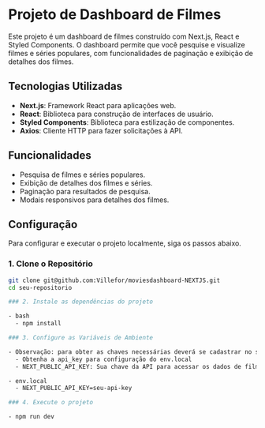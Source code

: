 # Projeto de Dashboard de Filmes

Este projeto é um dashboard de filmes construído com Next.js, React e Styled Components. O dashboard permite que você pesquise e visualize filmes e séries populares, com funcionalidades de paginação e exibição de detalhes dos filmes.

## Tecnologias Utilizadas

- **Next.js**: Framework React para aplicações web.
- **React**: Biblioteca para construção de interfaces de usuário.
- **Styled Components**: Biblioteca para estilização de componentes.
- **Axios**: Cliente HTTP para fazer solicitações à API.

## Funcionalidades

- Pesquisa de filmes e séries populares.
- Exibição de detalhes dos filmes e séries.
- Paginação para resultados de pesquisa.
- Modais responsivos para detalhes dos filmes.

## Configuração

Para configurar e executar o projeto localmente, siga os passos abaixo.

### 1. Clone o Repositório

```bash
git clone git@github.com:Villefor/moviesdashboard-NEXTJS.git
cd seu-repositorio

### 2. Instale as dependências do projeto

- bash
  - npm install

### 3. Configure as Variáveis de Ambiente

- Observação: para obter as chaves necessárias deverá se cadastrar no site https://developer.themoviedb.org/reference/intro/getting-started
  - Obtenha a api_key para configuração do env.local
  - NEXT_PUBLIC_API_KEY: Sua chave da API para acessar os dados de filmes e séries.

- env.local
  - NEXT_PUBLIC_API_KEY=seu-api-key

### 4. Execute o projeto

- npm run dev